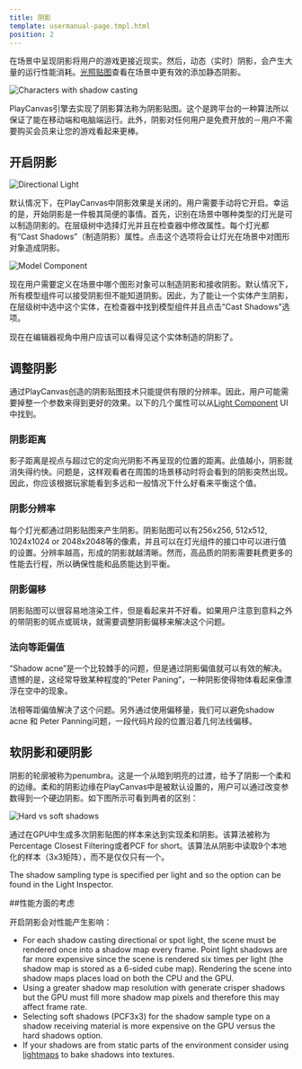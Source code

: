 ```yaml
---
title: 阴影
template: usermanual-page.tmpl.html
position: 2
---
```


在场景中呈现阴影将用户的游戏更接近现实。然后，动态（实时）阴影，会产生大量的运行性能消耗。[光照贴图][4]查看在场景中更有效的添加静态阴影。

![Characters with shadow casting][1]

PlayCanvas引擎去实现了阴影算法称为阴影贴图。这个是跨平台的一种算法所以保证了能在移动端和电脑端运行。此外，阴影对任何用户是免费开放的－用户不需要购买会员来让您的游戏看起来更棒。

## 开启阴影

![Directional Light][5]

默认情况下，在PlayCanvas中阴影效果是关闭的。用户需要手动将它开启。幸运的是，开始阴影是一件极其简便的事情。首先，识别在场景中哪种类型的灯光是可以制造阴影的。在层级树中选择灯光并且在检查器中修改属性。每个灯光都有“Cast Shadows”（制造阴影）属性。点击这个选项将会让灯光在场景中对图形对象造成阴影。

![Model Component][6]

现在用户需要定义在场景中哪个图形对象可以制造阴影和接收阴影。默认情况下，所有模型组件可以接受阴影但不能知道阴影。因此，为了能让一个实体产生阴影，在层级树中选中这个实体，在检查器中找到模型组件并且点击“Cast Shadows”选项。

现在在编辑器视角中用户应该可以看得见这个实体制造的阴影了。

## 调整阴影

通过PlayCanvas创造的阴影贴图技术只能提供有限的分辨率。因此，用户可能需要掉整一个参数来得到更好的效果。以下的几个属性可以从[Light Component][2] UI中找到。

### 阴影距离

影子距离是视点与超过它的定向光阴影不再呈现的位置的距离。此值越小，阴影就消失得约快。问题是，这样观看者在周围的场景移动时将会看到的阴影突然出现。因此，你应该根据玩家能看到多远和一般情况下什么好看来平衡这个值。

### 阴影分辨率

每个灯光都通过阴影贴图来产生阴影。阴影贴图可以有256x256, 512x512, 1024x1024 or 2048x2048等的像素，并且可以在灯光组件的接口中可以进行值的设置。分辨率越高，形成的阴影就越清晰。然而，高品质的阴影需要耗费更多的性能去行程，所以确保性能和品质能达到平衡。

### 阴影偏移

阴影贴图可以很容易地渲染工件，但是看起来并不好看。如果用户注意到意料之外的带阴影的斑点或斑块，就需要调整阴影偏移来解决这个问题。

### 法向等距偏值

“Shadow acne”是一个比较棘手的问题，但是通过阴影偏值就可以有效的解决。遗憾的是，这经常导致某种程度的“Peter Paning”，一种阴影使得物体看起来像漂浮在空中的现象。

法相等距偏值解决了这个问题。另外通过使用偏移量，我们可以避免shadow acne 和 Peter Panning问题，一段代码片段的位置沿着几何法线偏移。

## 软阴影和硬阴影

阴影的轮廓被称为penumbra。这是一个从暗到明亮的过渡，给予了阴影一个柔和的边缘。柔和的阴影边缘在PlayCanvas中是被默认设置的，用户可以通过改变参数得到一个硬边阴影。如下图所示可看到两者的区别：

![Hard vs soft shadows][3]

通过在GPU中生成多次阴影贴图的样本来达到实现柔和阴影。该算法被称为Percentage Closest Filtering或者PCF for short。该算法从阴影中读取9个本地化的样本（3x3矩阵），而不是仅仅只有一个。

The shadow sampling type is specified per light and so the option can be found in the Light Inspector.

##性能方面的考虑

开启阴影会对性能产生影响：

* For each shadow casting directional or spot light, the scene must be rendered once into a shadow map every frame. Point light shadows are far more expensive since the scene is rendered six times per light (the shadow map is stored as a 6-sided cube map). Rendering the scene into shadow maps places load on both the CPU and the GPU.
* Using a greater shadow map resolution with generate crisper shadows but the GPU must fill more shadow map pixels and therefore this may affect frame rate.
* Selecting soft shadows (PCF3x3) for the shadow sample type on a shadow receiving material is more expensive on the GPU versus the hard shadows option.
* If your shadows are from static parts of the environment consider using [lightmaps][4] to bake shadows into textures.

[1]: /images/user-manual/graphics/lighting/shadows/doom3_shadows.jpg
[2]: /user-manual/packs/components/light
[3]: /images/user-manual/graphics/lighting/shadows/hard_vs_soft.jpg
[4]: /user-manual/graphics/lighting/lightmapping
[5]: /images/user-manual/scenes/components/component-light-directional.png
[6]: /images/user-manual/scenes/components/component-model.png

